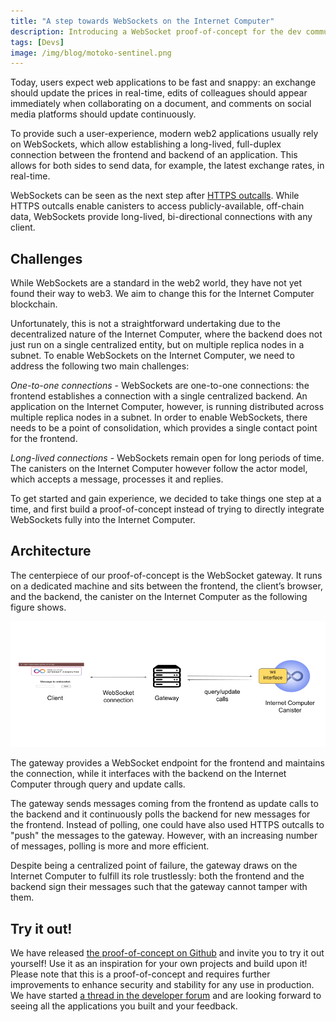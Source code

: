 ```yaml
---
title: "A step towards WebSockets on the Internet Computer"
description: Introducing a WebSocket proof-of-concept for the dev community to build on.
tags: [Devs]
image: /img/blog/motoko-sentinel.png
---
```


Today, users expect web applications to be fast and snappy: an exchange should update
the prices in real-time, edits of colleagues should appear immediately when collaborating
on a document, and comments on social media platforms should update continuously.

To provide such a user-experience, modern web2 applications usually rely on WebSockets,
which allow establishing a long-lived, full-duplex connection between the frontend
and backend of an application. This allows for both sides to send data, for example,
the latest exchange rates, in real-time.

WebSockets can be seen as the next step after [HTTPS outcalls](https://internetcomputer.org/https-outcalls).
While HTTPS outcalls enable canisters to access publicly-available, off-chain data,
WebSockets provide long-lived, bi-directional connections with any client.

## Challenges

While WebSockets are a standard in the web2 world, they have not yet
found their way to web3. We aim to change this for the Internet Computer blockchain.

Unfortunately, this is not a straightforward undertaking due to the decentralized
nature of the Internet Computer, where the backend does not just run on a single
centralized entity, but on multiple replica nodes in a subnet. To enable WebSockets
on the Internet Computer, we need to address the following two main challenges:

_One-to-one connections_ - WebSockets are one-to-one connections: the frontend establishes
a connection with a single centralized backend. An application on the Internet Computer,
however, is running distributed across multiple replica nodes in a subnet. In order
to enable WebSockets, there needs to be a point of consolidation, which provides a
single contact point for the frontend.

_Long-lived connections_ - WebSockets remain open for long periods of time. The
canisters on the Internet Computer however follow the actor model, which accepts
a message, processes it and replies.

To get started and gain experience, we decided to take things one step at a time, and first
build a proof-of-concept instead of trying to directly integrate WebSockets fully
into the Internet Computer.

## Architecture

The centerpiece of our proof-of-concept is the WebSocket gateway. It runs on a
dedicated machine and sits between the frontend, the client’s browser, and the
backend, the canister on the Internet Computer as the following figure shows.

![WebSockets architecture](../_assets/websockets-architecture.png)

The gateway provides a WebSocket endpoint for the frontend and maintains the connection,
while it interfaces with the backend on the Internet Computer through query and update calls.

The gateway sends messages coming from the frontend as update calls to the backend
and it continuously polls the backend for new messages for the frontend. Instead of
polling, one could have also used HTTPS outcalls to "push" the messages to the gateway.
However, with an increasing number of messages, polling is more and more efficient.

Despite being a centralized point of failure, the gateway draws on the Internet Computer
to fulfill its role trustlessly: both the frontend and the backend sign their messages
such that the gateway cannot tamper with them.

## Try it out!

We have released [the proof-of-concept on Github](https://github.com/dfinity/ic-websocket-poc)
and invite you to try it out yourself! Use it as an inspiration for your own projects and
build upon it! Please note that this is a proof-of-concept and requires further
improvements to enhance security and stability for any use in production. We have
started [a thread in the developer forum](https://forum.dfinity.org/t/websockets-on-the-ic-a-proof-of-concept/20836)
and are looking forward to seeing all the applications you built and your feedback.
